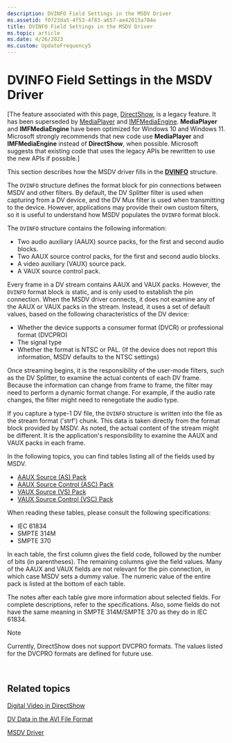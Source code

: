 ```yaml
---
description: DVINFO Field Settings in the MSDV Driver
ms.assetid: f0723da5-4f53-4f83-a657-ae42815a784e
title: DVINFO Field Settings in the MSDV Driver
ms.topic: article
ms.date: 4/26/2023
ms.custom: UpdateFrequency5
---
```


# DVINFO Field Settings in the MSDV Driver

\[The feature associated with this page, [DirectShow](/windows/win32/directshow/directshow), is a legacy feature. It has been superseded by [MediaPlayer](/uwp/api/Windows.Media.Playback.MediaPlayer) and [IMFMediaEngine](/windows/win32/api/mfmediaengine/nn-mfmediaengine-imfmediaengine). **MediaPlayer** and **IMFMediaEngine** have been optimized for Windows 10 and Windows 11. Microsoft strongly recommends that new code use **MediaPlayer** and **IMFMediaEngine** instead of **DirectShow**, when possible. Microsoft suggests that existing code that uses the legacy APIs be rewritten to use the new APIs if possible.\]

This section describes how the MSDV driver fills in the [**DVINFO**](/windows/desktop/api/strmif/ns-strmif-dvinfo) structure.

The `DVINFO` structure defines the format block for pin connections between MSDV and other filters. By default, the DV Splitter filter is used when capturing from a DV device, and the DV Mux filter is used when transmitting to the device. However, applications may provide their own custom filters, so it is useful to understand how MSDV populates the `DVINFO` format block.

The `DVINFO` structure contains the following information:

-   Two audio auxiliary (AAUX) source packs, for the first and second audio blocks.
-   Two AAUX source control packs, for the first and second audio blocks.
-   A video auxiliary (VAUX) source pack.
-   A VAUX source control pack.

Every frame in a DV stream contains AAUX and VAUX packs. However, the `DVINFO` format block is static, and is only used to establish the pin connection. When the MSDV driver connects, it does not examine any of the AAUX or VAUX packs in the stream. Instead, it uses a set of default values, based on the following characteristics of the DV device:

-   Whether the device supports a consumer format (DVCR) or professional format (DVCPRO)
-   The signal type
-   Whether the format is NTSC or PAL. (If the device does not report this information, MSDV defaults to the NTSC settings)

Once streaming begins, it is the responsibility of the user-mode filters, such as the DV Splitter, to examine the actual contents of each DV frame. Because the information can change from frame to frame, the filter may need to perform a dynamic format change. For example, if the audio rate changes, the filter might need to renegotiate the audio type.

If you capture a type-1 DV file, the `DVINFO` structure is written into the file as the stream format ('strf') chunk. This data is taken directly from the format block provided by MSDV. As noted, the actual content of the stream might be different. It is the application's responsibility to examine the AAUX and VAUX packs in each frame.

In the following topics, you can find tables listing all of the fields used by MSDV.

-   [AAUX Source (AS) Pack](aaux-source--as--pack.md)
-   [AAUX Source Control (ASC) Pack](aaux-source-control--asc--pack.md)
-   [VAUX Source (VS) Pack](vaux-source--vs--pack.md)
-   [VAUX Source Control (VSC) Pack](vaux-source-control--vsc--pack.md)

When reading these tables, please consult the following specifications:

-   IEC 61834
-   SMPTE 314M
-   SMPTE 370

In each table, the first column gives the field code, followed by the number of bits (in parentheses). The remaining columns give the field values. Many of the AAUX and VAUX fields are not relevant for the pin connection, in which case MSDV sets a dummy value. The numeric value of the entire pack is listed at the bottom of each table.

The notes after each table give more information about selected fields. For complete descriptions, refer to the specifications. Also, some fields do not have the same meaning in SMPTE 314M/SMPTE 370 as they do in IEC 61834.

> [!Note]  
> Currently, DirectShow does not support DVCPRO formats. The values listed for the DVCPRO formats are defined for future use.

 

## Related topics

<dl> <dt>

[Digital Video in DirectShow](digital-video-in-directshow.md)
</dt> <dt>

[DV Data in the AVI File Format](dv-data-in-the-avi-file-format.md)
</dt> <dt>

[MSDV Driver](msdv-driver.md)
</dt> </dl>

 

 




